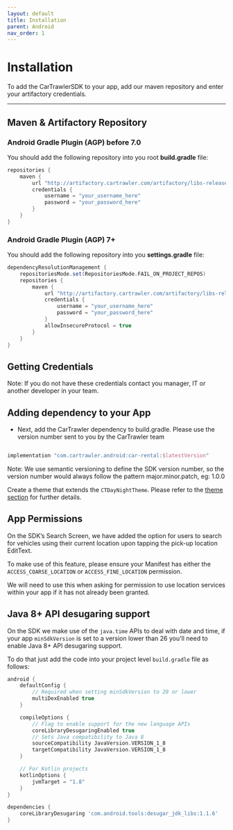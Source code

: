```yaml
---
layout: default
title: Installation
parent: Android
nav_order: 1
---
```


# Installation

To add the CarTrawlerSDK to your app, add our maven repository and enter your artifactory credentials.

---

## Maven & Artifactory Repository

### Android Gradle Plugin (AGP) before 7.0

You should add the following repository into you root <b>build.gradle</b> file:

```groovy
repositories {
    maven {
        url "http://artifactory.cartrawler.com/artifactory/libs-release-local"
        credentials { 
            username = "your_username_here" 
            password = "your_password_here" 
        }
    }
}
```

### Android Gradle Plugin (AGP) 7+

You should add the following repository into you <b>settings.gradle</b> file:

```groovy
dependencyResolutionManagement {
    repositoriesMode.set(RepositoriesMode.FAIL_ON_PROJECT_REPOS)
    repositories {
        maven {
            url "http://artifactory.cartrawler.com/artifactory/libs-release-local"
            credentials {
                username = "your_username_here"
                password = "your_password_here"
            }
            allowInsecureProtocol = true
        }
    }
}
```

## Getting Credentials

Note: If you do not have these credentials contact you manager, IT or another developer in your team.

## Adding dependency to your App
* Next, add the CarTrawler dependency to build.gradle. Please use the version number sent to you by the CarTrawler team

```groovy     

implementation "com.cartrawler.android:car-rental:$latestVersion" 

```

Note: We use semantic versioning to define the SDK version number, so the version number would always follow the pattern major.minor.patch, eg: 1.0.0

Create a theme that extends the ```CTDayNightTheme```. Please refer to the <a href="/docs/android/customisation/themes" target="_blank">theme section</a> for further details.

## App Permissions

On the SDK’s Search Screen, we have added the option for users to search for vehicles using their current location upon tapping the pick-up location EditText.

To make use of this feature, please ensure your Manifest has either the `ACCESS_COARSE_LOCATION` or `ACCESS_FINE_LOCATION` permission.

We will need to use this when asking for permission to use location services within your app if it has not already been granted.

## Java 8+ API desugaring support

On the SDK we make use of the `java.time` APIs to deal with date and time, if your app `minSdkVersion` is set to a version lower than 26 you'll need to enable
Java 8+ API desugaring support.

To do that just add the code into your project level `build.gradle` file as follows:

```groovy
android {
    defaultConfig {
        // Required when setting minSdkVersion to 20 or lower
        multiDexEnabled true
    }

    compileOptions {
        // Flag to enable support for the new language APIs
        coreLibraryDesugaringEnabled true
        // Sets Java compatibility to Java 8
        sourceCompatibility JavaVersion.VERSION_1_8
        targetCompatibility JavaVersion.VERSION_1_8
    }

    // For Kotlin projects
    kotlinOptions {
        jvmTarget = "1.8"
    }
}

dependencies {
    coreLibraryDesugaring 'com.android.tools:desugar_jdk_libs:1.1.6'
}
```